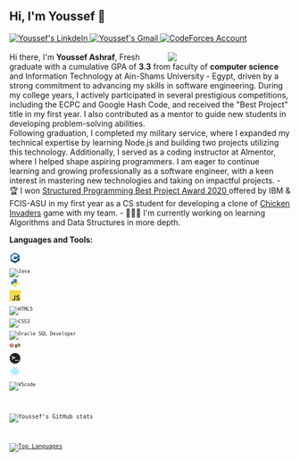 ## Hi, I'm Youssef 👋

<a href="https://www.linkedin.com/in/youssefashraf31/" target="_blank">
<img alt="Youssef's LinkdeIn" src="https://img.shields.io/badge/Youssef Ashraf-%230077B5.svg?&style=for-the-badge&logo=linkedin&logoColor=white">
</a>

<a href="mailto:youssefashrafeissa@gmail.com" target="_blank">
<img alt="Youssef's Gmail"src="https://img.shields.io/badge/youssefashrafeissa@gmail.com-%23D14836.svg?&style=for-the-badge&logo=gmail&logoColor=white" href="youssefashrafeissa@gmail.com">
</a>
 <a href="https://codeforces.com/profile/etoo?csrf_token=1983f4038e67ded88893e56f8251ad88" target="_blank">
 <img alt="CodeForces Account" src="https://img.shields.io/badge/CodeForces-%23E4405F.svg?&style=for-the-badge&logo=codeforces&logoColor=white">

</a>

<br />
<br />

<img align='right' src="https://media.giphy.com/media/M9gbBd9nbDrOTu1Mqx/giphy.gif" width="220">
Hi there, I'm <b>Youssef Ashraf</b>, Fresh graduate with a cumulative GPA of <b>3.3</b> from faculty of <b>computer science</b> and Information Technology at Ain-Shams University - Egypt, driven by a strong commitment to advancing my skills in software engineering. During my college years, I actively participated in several prestigious competitions, including the ECPC and Google Hash Code, and received the "Best Project" title in my first year. I also contributed as a mentor to guide new students in developing problem-solving abilities.
<br/>
Following graduation, I completed my military service, where I expanded my technical expertise by learning Node.js and building two projects utilizing this technology. Additionally, I served as a coding instructor at Almentor, where I helped shape aspiring programmers. I am eager to continue learning and growing professionally as a software engineer, with a keen interest in mastering new technologies and taking on impactful projects.

<!-->- 🏆 I won <a href="https://drive.google.com/file/d/1UDQFXonXAxsPL3q6idIhIISUdGAjYS46/view" target="_blank">Structured Programming Best Project Award 2020 </a>offered by IBM & FCIS-ASU in my first year as a CS student for developing a clone of <a href="https://github.com/etoo31/Chicken-Invaders">Chicken Invaders</a> game with my team.   
<!-->- 👨🏽‍💻 I'm currently working on learning Algorithms and Data Structures in more depth.

**Languages and Tools:**  

<code><img height="20" alt="C++" src="https://raw.githubusercontent.com/github/explore/80688e429a7d4ef2fca1e82350fe8e3517d3494d/topics/cpp/cpp.png"><code>
<code><img height="20" alt="Java" src="https://raw.githubusercontent.com/jmnote/z-icons/master/svg/java.svg"></code>
<code><img height="20" alt= "Python" src="https://raw.githubusercontent.com/github/explore/80688e429a7d4ef2fca1e82350fe8e3517d3494d/topics/python/python.png"></code>
<code><img height="20" alt="Javascript" src="https://raw.githubusercontent.com/github/explore/80688e429a7d4ef2fca1e82350fe8e3517d3494d/topics/javascript/javascript.png"></code>
<code><img height="20" alt="HTML5" src="https://upload.wikimedia.org/wikipedia/commons/thumb/3/38/HTML5_Badge.svg/600px-HTML5_Badge.svg.png"></code>
<code><img height="20" alt="CSS3" src="https://cdn4.iconfinder.com/data/icons/social-media-logos-6/512/121-css3-512.png"></code>
<code><img height="20" alt="Oracle SQL Developer" src="https://upload.wikimedia.org/wikipedia/en/thumb/6/68/Oracle_SQL_Developer_logo.svg/1200px-Oracle_SQL_Developer_logo.svg.png"></code>
<code><img height="20" alt="Git" src="https://raw.githubusercontent.com/github/explore/80688e429a7d4ef2fca1e82350fe8e3517d3494d/topics/git/git.png"></code>
<code><img height="20" alt="Terminal" src="https://raw.githubusercontent.com/github/explore/80688e429a7d4ef2fca1e82350fe8e3517d3494d/topics/terminal/terminal.png"></code>
 <code><img height="20" alt="VScode" src="https://raw.githubusercontent.com/github/explore/80688e429a7d4ef2fca1e82350fe8e3517d3494d/topics/react/react.png"></code>
<code><img height="20" alt="VScode" src="https://upload.wikimedia.org/wikipedia/commons/thumb/9/9a/Visual_Studio_Code_1.35_icon.svg/1024px-Visual_Studio_Code_1.35_icon.svg.png"></code>
 

![Youssef's GitHub stats](https://github-readme-stats.vercel.app/api?username=etoo31&count_private=true&show_icons=true&theme=radical )

[![Top Languages](https://github-readme-stats.vercel.app/api/top-langs/?username=etoo31&layout=compact&card_width=450&theme=radical )](https://github.com/etoo31/github-readme-stats)

